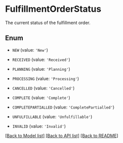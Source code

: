 # FulfillmentOrderStatus

The current status of the fulfillment order.

## Enum

* `NEW` (value: `'New'`)

* `RECEIVED` (value: `'Received'`)

* `PLANNING` (value: `'Planning'`)

* `PROCESSING` (value: `'Processing'`)

* `CANCELLED` (value: `'Cancelled'`)

* `COMPLETE` (value: `'Complete'`)

* `COMPLETEPARTIALLED` (value: `'CompletePartialled'`)

* `UNFULFILLABLE` (value: `'Unfulfillable'`)

* `INVALID` (value: `'Invalid'`)

[[Back to Model list]](../README.md#documentation-for-models) [[Back to API list]](../README.md#documentation-for-api-endpoints) [[Back to README]](../README.md)



